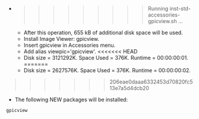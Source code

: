 * >>>>>>>>> Running inst-std-accessories-gpicview.sh ...
  * After this operation, 655 kB of additional disk space will be used.
  * Install Image Viewer: gpicview.
  * Insert gpicview in Accessories menu.
  * Add alias viewpic='gpicview'.
<<<<<<< HEAD
  * Disk size = 3121292K. Space Used = 376K. Runtime = 00:00:00:01.
=======
  * Disk size = 2627576K. Space Used = 376K. Runtime = 00:00:00:02.
>>>>>>> 206eae0daaa6332453d70820fc513e7a5d4dcb20
  * The following NEW packages will be installed:
  ```bash
gpicview
  ```
